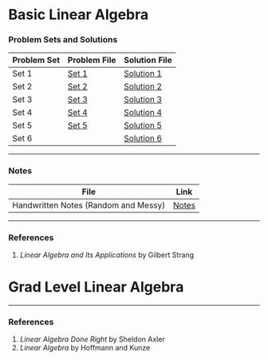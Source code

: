 # Basic Linear Algebra

### Problem Sets and Solutions
| Problem Set | Problem File            | Solution File            |
|-------------|-------------------------|--------------------------|
| Set 1       | [Set 1](/KAUST/LA/1-2.pdf) | [Solution 1](/KAUST/LA/p1s.pdf) |
| Set 2       | [Set 2](/KAUST/LA/2-2s.pdf) | [Solution 2](/KAUST/LA/HW2_Fatimah_Alhazmi.pdf) |
| Set 3       | [Set 3](/KAUST/LA/3.pdf) | [Solution 3](/KAUST/LA/p3.pdf) |
| Set 4       | [Set 4](/KAUST/LA/4.pdf) | [Solution 4](/KAUST/LA/p4.pdf) |
| Set 5       | [Set 5](/KAUST/LA/5.pdf) | [Solution 5](/KAUST/LA/pset5.pdf) |
| Set 6       |                          | [Solution 6](/KAUST/LA/P6.pdf) |

---

### Notes
| File           | Link                     |
|----------------|--------------------------|
| Handwritten Notes (Random and Messy) | [Notes](/KAUST/LA/My_notes_for_linear_algebra.pdf) |


----

### References
1. *Linear Algebra and Its Applications* by Gilbert Strang  


# Grad Level Linear Algebra



----
### References
1. *Linear Algebra Done Right* by Sheldon Axler  
2. *Linear Algebra* by Hoffmann and Kunze  
